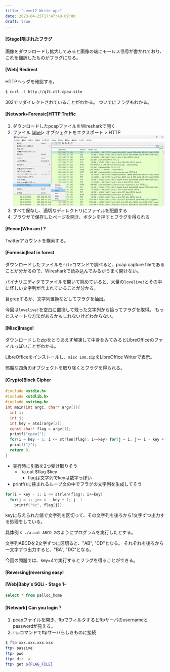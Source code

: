 ```yaml
---
title: "Level2 Write-ups"
date: 2023-04-25T17:47:48+09:00
draft: true
---
```


#### [Stego]隠されたフラグ

画像をダウンロードし拡大してみると画像の端にモールス信号が書かれており、これを翻訳したものがフラグになる。

#### [Web] Redirect

HTTPヘッダを確認する。

```bash
$ curl -I http://q15.ctf.cpaw.site
```

302でリダイレクトされていることがわかる。
ついでにフラグもわかる。

#### [Network+Forensic]HTTP Traffic

1. ダウンロードしたpcapファイルをWiresharkで開く
1. ファイル [label](https://ctf.cpaw.site/index.php)> オブジェクトをエクスポート > HTTP
    ![q16-1](q16-1.jpg)
1. すべて保存し、適切なディレクトリにファイルを配置する
1. ブラウザで保存したページを開き、ボタンを押すとフラグを得られる


#### [Recon]Who am I ?

Twitterアカウントを検索する。

#### [Forensic]leaf in forest

ダウンロードしたファイルを`file`コマンドで調べると、pcap capture fileであることが分かるので、Wiresharkで読み込んでみるがうまく開けない。

バイナリエディタでファイルを開いて眺めていると、大量の`lovelive!`とその中に怪しい文字列が含まれていることが分かる。

目grepするか、文字列置換などしてフラグを抽出。

今回は`lovelive!`を空白に置換して残った文字列から拾ってフラグを取得。
もっとスマートな方法があるかもしれないけどわからない。

#### [Misc]Image!

ダウンロードしたzipをとりあえず解凍して中身をみてみるとLibreOfficeのファイルっぽいことがわかる。

LibreOfficeをインストールし、`misc 100.zip`をLibreOffice Writerで表示。

邪魔な四角のオブジェクトを取り除くとフラグを得られる。

#### [Crypto]Block Cipher

```c
#include <stdio.h>
#include <stdlib.h>
#include <string.h>
int main(int argc, char* argv[]){
  int i;
  int j;
  int key = atoi(argv[2]);
  const char* flag = argv[1];
  printf("cpaw{");
  for(i = key - 1; i <= strlen(flag); i+=key) for(j = i; j>= i - key + 1; j--) printf("%c", flag[j]);
  printf("}");
  return 0;
}
```

- 実行時に引数を2つ受け取りそう
  - ./a.out $flag $key
    - flagは文字列でkeyは数字っぽい
- printf()に挟まれるループ文の中でフラグの文字列を生成してそう

```c
for(i = key - 1; i <= strlen(flag); i+=key)
  for(j = i; j>= i - key + 1; j--)
    printf("%c", flag[j]);
```

keyに与えられた値で文字列を区切って、その文字列を後ろから1文字ずつ出力する処理をしている。

具体例
`$ ./a.out ABCD 2`のようにプログラムを実行したとする。

文字列ABCDを2文字ずつに区切ると、"AB", "CD"となる。
それぞれを後ろから一文字ずつ出力すると、"BA", "DC"となる。

今回の問題では、key=4で実行するとフラグを得ることができる。

#### [Reversing]reversing easy!



#### [Web]Baby's SQLi - Stage 1-

```sql
select * from palloc_home
```

#### [Network] Can you login？

1. pcapファイルを開き、ftpでフィルタするとftpサーバのusernameとpasswordが見える。
1. `ftp`コマンドでftpサーバらしきものに接続
  ```bash
  $ ftp xxx.xxx.xxx.xxx
  ftp> passive
  ftp> pwd
  ftp> dir -a
  ftp> get ${FLAG_FILE}
  ```
